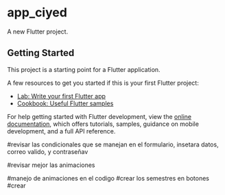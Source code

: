 # app_ciyed

A new Flutter project.

## Getting Started

This project is a starting point for a Flutter application.

A few resources to get you started if this is your first Flutter project:

- [Lab: Write your first Flutter app](https://docs.flutter.dev/get-started/codelab)
- [Cookbook: Useful Flutter samples](https://docs.flutter.dev/cookbook)

For help getting started with Flutter development, view the
[online documentation](https://docs.flutter.dev/), which offers tutorials,
samples, guidance on mobile development, and a full API reference.




#revisar las condicionales que se manejan en el formulario, insetara datos, correo valido, y contraseñav



#revisar mejor las animaciones

#manejo de animaciones en el codigo
#crear los semestres en botones
#crear

